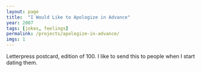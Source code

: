 ```yaml
---
layout: page
title:  "I Would Like to Apologize in Advance"
year: 2007
tags: [jokes, feelings]
permalink: /projects/apologize-in-advance/
imgs: 1
---
```


Letterpress postcard, edition of 100. I like to send this to people when I start dating them. 